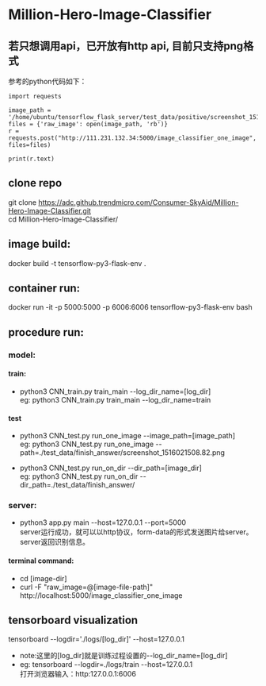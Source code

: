 # Million-Hero-Image-Classifier

## 若只想调用api，已开放有http api, 目前只支持png格式
参考的python代码如下：
```
import requests

image_path = '/home/ubuntu/tensorflow_flask_server/test_data/positive/screenshot_1516018333.56.png'
files = {'raw_image': open(image_path, 'rb')}
r = requests.post("http://111.231.132.34:5000/image_classifier_one_image", files=files)

print(r.text)
```

## clone repo
git clone https://adc.github.trendmicro.com/Consumer-SkyAid/Million-Hero-Image-Classifier.git <br>
cd Million-Hero-Image-Classifier/

## image build:
docker build -t tensorflow-py3-flask-env .

## container run:
docker run -it -p 5000:5000 -p 6006:6006 tensorflow-py3-flask-env bash

## procedure run:
### model:

#### train:
* python3 CNN_train.py train_main --log_dir_name=[log_dir] <br>
eg: python3 CNN_train.py train_main --log_dir_name=train

#### test
* python3 CNN_test.py run_one_image --image_path=[image_path] <br>
eg: python3 CNN_test.py run_one_image --path=./test_data/finish_answer/screenshot_1516021508.82.png

* python3 CNN_test.py run_on_dir --dir_path=[image_dir] <br>
eg: python3 CNN_test.py run_on_dir --dir_path=./test_data/finish_answer/

### server:
* python3 app.py main --host=127.0.0.1 --port=5000 <br>
server运行成功，就可以以http协议，form-data的形式发送图片给server。server返回识别信息。

#### terminal command:
* cd [image-dir]
* curl -F "raw_image=@[image-file-path]" http://localhost:5000/image_classifier_one_image

## tensorboard visualization
tensorboard --logdir='./logs/[log_dir]' --host=127.0.0.1 <br>
* note:这里的[log_dir]就是训练过程设置的--log_dir_name=[log_dir]
* eg: tensorboard --logdir=./logs/train --host=127.0.0.1 <br>
打开浏览器输入：http:127.0.0.1:6006
